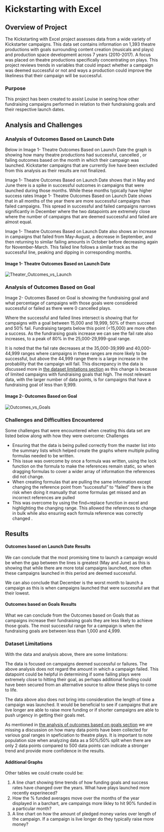 # Kickstarting with Excel

## Overview of Project

The Kickstarting with Excel project assesses data from a wide variety of Kickstarter campaigns. This data set contains information on 1,393 theatre productions with goals surrounding content creation (musicals and plays) and production space development across 7 years (2010-2017). A focus was placed on theatre productions specifically concentrating on plays. This project reviews trends in variables that could impact whether a campaign was deemed successful or not and ways a production could improve the likeliness that their campaign will be successful.

### Purpose

This project has been created to assist Louise in seeing how other fundraising campaigns performed in relation to their fundraising goals and their respective launch dates. 


## Analysis and Challenges

### Analysis of Outcomes Based on Launch Date

Below in Image 1- Theatre Outcomes Based on Launch Date the graph is showing how many theatre productions had successful, cancelled , or failing outcomes based on the month in which their campaign was launched. Kickstarter campaigns that are currently live have been excluded from this analysis as their results are not finalized.

Image 1- Theatre Outcomes Based on Launch Date shows that in May and June there is a spike in successful outcomes in campaigns that were launched during those months. While these months typically have higher success rates Image 1- Theatre Outcomes Based on Launch Date shows that in all months of the year there are more successful campaigns than failed campaigns. This spread in successful and failed campaigns narrows significantly in December where the two datapoints are extremely close where the number of campaigns that are deemed successful and failed are almost equal.

Image 1- Theatre Outcomes Based on Launch Date also shows an increase in campaigns that failed from May-August, a decrease in September, and then returning to similar failing amounts in October  before decreasing again for November-March. This failed line follows a similar track as the successful line, peaking and dipping in corresponding months.  

#### Image 1- Theatre Outcomes Based on Launch Date 
![Theater_Outcomes_vs_Launch](https://user-images.githubusercontent.com/85718354/123523400-415abe00-d691-11eb-883c-e36438a2b0a3.png)

### Analysis of Outcomes Based on Goal

Image 2- Outcomes Based on Goal is showing the fundraising goal and what percentage of campaigns with those goals were considered successful or failed as there were 0 cancelled plays.

Where the successful and failed lines intersect is showing that for campaigns with a goal between 15,000 and 19,999,  50% of them succeed and 50% fail. Fundraising targets below this point (<15,000) are more often a success. As the fundraising goals increase we can see the fail rate also increases, to a peak of 80% in the 25,000-29,999-goal range. 

It is noted that the fail rate decreases at the 35,000-39,999 and 40,000- 44,999 ranges where campaigns in these ranges are more likely to be successful, but above the 44,999 range there is a large increase in the probability that the campaign will fail. This discrepancy in the data is discussed more in [the dataset limitations section](#dataset-limitations) as this change is because of limited campaigns with fundraising goals that high. The most relevant data, with the larger number of data points, is for campaigns that have a fundraising goal of less than 9,999.

#### Image 2- Outcomes Based on Goal

![Outcomes_vs_Goals](https://user-images.githubusercontent.com/85718354/123523856-a19f2f00-d694-11eb-8899-116d85e59a25.png)

### Challenges and Difficulties Encountered
Some challenges that were encountered when creating this data set are listed below along with how they were overcome:
Challenges

- Ensuring that the  data is being pulled correctly from the master list into the summary lists which helped create the graphs where multiple pulling formulas needed to be written.
 - This issue was overcome by once a formula was written, using the lock function on the formula to make the references remain static, so when dragging formulas to cover a wider array of information the references did not change.
- When creating formulas that are pulling the same information except changing the reference point from “successful” to “failed” there is the risk when doing it manually that some formulas get missed and an incorrect references are pulled
 - This was overcome by using the find+replace function in excel and highlighting the changing range. This allowed the references to change in bulk while also ensuring each formula reference was correctly changed . 

## Results

#### Outcomes based on Launch Date Results

We can conclude that the most promising time to launch a campaign would be when the gap between the lines is greatest (May and June) as this is showing that while there are more total campaigns launched, more often these campaigns launched in this period are deemed successful.

We can also conclude that December is the worst month to launch a campaign as this is when campaigns launched that were successful are that their lowest.

#### Outcomes based on Goals Results 
	
What we can conclude from the Outcomes based on Goals that as campaigns increase their fundraising goals they are less likely to achieve those goals. The most successful range for a campaign is when the fundraising goals are  between less than 1,000 and 4,999.


### Dataset Limitations

With the data and analysis above, there are some limitations:

The data is focused on campaigns deemed successful or failures. The above analysis does not regard the amount in which a campaign failed. This datapoint could be helpful in determining if some failing plays were extremely close to hitting their goal, as perhaps additional funding could have been secured from an alternative source to allow these plays to come to life. 

The data above also does not bring into consideration the length of time a campaign was launched. It would be beneficial to see if campaigns that are live longer are able to raise more funding or if shorter campaigns are able to push urgency in getting their goals met.

As mentioned in [the analysis of outcomes based on goals section](#analysis-of-outcomes-based-on-goals) we are missing a discussion on how many data points have been collected for various goal ranges in speficiation to theatre plays. It is important to note population size when analyzing data as a 50%/50% split when there are only 2 data points compared to 500 data points can indicate a stronger trend and provide more confidence in the results.

#### Additional Graphs
Other tables we could create could be:
1. A line chart showing time trends of how funding goals and success rates have changed over the years. What have plays launched more recently experineced?
2. How the % funded averages move over the months of the year displayed in a barchart, are campaings more likley to hit 90% funded in a particular month?
3. A line chart on how the amount of pledged money varies over length of the campaign. If a campaign is live longer do they typically raise more money?
